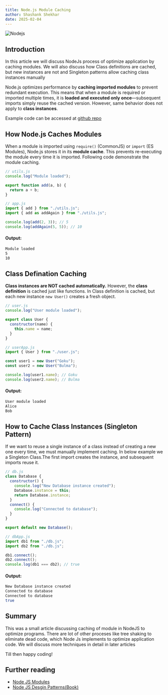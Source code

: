 ```yaml
---
title: Node.js Module Caching
author: Shashank Shekhar
date: 2025-02-04
---
```


![Nodejs](/nodeJS.svg "Node")

## Introduction

In this article we will discuss NodeJs process of optimize application
by caching modules. We will also discuss how Class definitions are cached, but new instances are not and
Singleton patterns allow caching class instances manually

Node.js optimizes performance by **caching imported modules** to prevent redundant execution.
This means that when a module is required or imported multiple times, it is **loaded and executed only once**—subsequent
imports simply reuse the cached version. However, same behavior does not apply to **class instances**.

Example code can be accessed at [github repo](https://github.com/thatShashankGuy/code-examples/tree/master/node-module-caching)

## How Node.js Caches Modules

When a module is imported using `require()` (CommonJS) or `import` (ES Modules), Node.js stores it in its **module cache**.
This prevents re-executing the module every time it is imported. Following code demonstrate the module caching.

```javascript
// utils.js
console.log("Module loaded");

export function add(a, b) {
  return a + b;
}
```

```javascript
// app.js
import { add } from "./utils.js";
import { add as addAgain } from "./utils.js";

console.log(add(2, 3)); // 5
console.log(addAgain(5, 5)); // 10
```

#### **Output:**

```bash
Module loaded
5
10
```

## Class Defination Caching

**Class instances are NOT cached automatically.** However, the **class definition** is cached just like functions.
In Class definition is cached, but each new instance `new User()` creates a fresh object.

```javascript
// user.js
console.log("User module loaded");

export class User {
  constructor(name) {
    this.name = name;
  }
}
```

```javascript
// userApp.js
import { User } from "./user.js";

const user1 = new User("Goku");
const user2 = new User("Bulma");

console.log(user1.name); // Goku
console.log(user2.name); // Bulma
```

#### **Output:**

```bash
User module loaded
Alice
Bob
```

## How to Cache Class Instances (Singleton Pattern)

If we want to reuse a single instance of a class instead of creating a new one every time, we must manually implement caching.
In below example we a Singleton Class.The first import creates the instance, and subsequent imports reuse it.

```javascript
// db.js
class Database {
  constructor() {
    console.log("New Database instance created");
    Database.instance = this;
    return Database.instance;
  }
  connect() {
    console.log("Connected to database");
  }
}

export default new Database();
```

```javascript
// dbApp.js
import db1 from "./db.js";
import db2 from "./db.js";

db1.connect();
db2.connect();
console.log(db1 === db2); // true
```

#### **Output:**

```bash
New Database instance created
Connected to database
Connected to database
true
```

## Summary

This was a small article discussing caching of module in NodeJS to optimize programs. There are lot of other proceses like tree shaking to eliminate dead code, which Node Js implements to optimize application code. We will discuss more techniques in detail in later articles

Till then happy coding!

## Further reading

- [Node JS Modules](https://nodejs.org/api/modules.html)
- [Node JS Desgin Patterns(Book)](https://www.nodejsdesignpatterns.com/)
